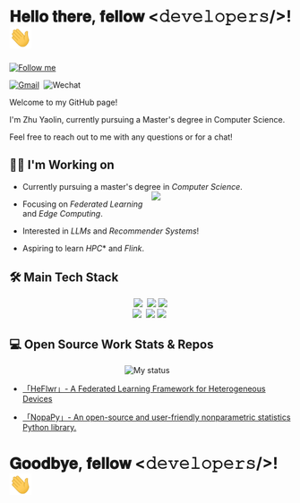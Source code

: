 # 𝐇𝐞𝐥𝐥𝐨 𝐭𝐡𝐞𝐫𝐞, 𝐟𝐞𝐥𝐥𝐨𝐰 <𝚍𝚎𝚟𝚎𝚕𝚘𝚙𝚎𝚛𝚜/>! <img src="https://github.com/QVQZZZ/QVQZZZ/blob/main/pictures/Hi.gif" width="40px"> 

[<img src="https://img.shields.io/github/followers/QVQZZZ?label=follow&style=social" height="22" title="Follow me" />](https://github.com/QVQZZZ) 


[![Gmail](https://img.shields.io/badge/-Gmail-c14438?style=flat&logo=Gmail&logoColor=white)](mailto:zhuyaolinluck@gmail.com) 
![Wechat](https://img.shields.io/static/v1?label=Wechat&message=zyluckyah&color=7BB32E&logo=wechat) 


Welcome to my GitHub page!

I'm Zhu Yaolin, currently pursuing a Master's degree in Computer Science.

Feel free to reach out to me with any questions or for a chat! 

## 👩‍💻 I'm Working on
- Currently pursuing a master's degree in *Computer Science*.  
<img align= "right" width= "250" src= "https://pa1.narvii.com/6580/8098c6e9207376889eeb0532d9f5a0723c4d73f5_hq.gif"/>      
- Focusing on *Federated Learning* and *Edge Computing*.   

- Interested in *LLMs* and *Recommender Systems*!  

- Aspiring to learn *HPC** and *Flink*. 

## 🛠 Main Tech Stack
<p align="center">
<code><img width="15%" src="https://www.vectorlogo.zone/logos/python/python-ar21.svg"></code> 
<code><img width="15%" src="https://www.vectorlogo.zone/logos/java/java-ar21.svg"></code>
<code><img width="15%" src="https://www.vectorlogo.zone/logos/scala-lang/scala-lang-ar21.svg"></code>
<br/>
<code><img width="15%" src="https://www.vectorlogo.zone/logos/apache_spark/apache_spark-ar21.svg"></code> 
<code><img width="15%" src="https://www.vectorlogo.zone/logos/apache_hadoop/apache_hadoop-ar21.svg"></code>
<code><img width="15%" src="https://www.vectorlogo.zone/logos/pytorch/pytorch-ar21.svg"></code> 
</p>


## 💻 Open Source Work Stats & Repos
<p align="center">
<img title="My status" heigth="320" width="420" src="https://github-readme-stats.vercel.app/api?username=QVQZZZ&hide=prs&count_private=true&icon_color=871486&title_color=000000&bg_color=ffffff&show_icons=true&theme=dark)"/>   
</p>

- [「HeFlwr」- A Federated Learning Framework for Heterogeneous Devices](https://github.com/QVQZZZ/HeFlwr)  

- [「NopaPy」- An open-source and user-friendly nonparametric statistics Python library.](https://github.com/QVQZZZ/NopaPy)


# 𝐆𝐨𝐨𝐝𝐛𝐲𝐞, 𝐟𝐞𝐥𝐥𝐨𝐰 <𝚍𝚎𝚟𝚎𝚕𝚘𝚙𝚎𝚛𝚜/>! <img src="https://github.com/QVQZZZ/QVQZZZ/blob/main/pictures/Hi.gif" width="40px">

